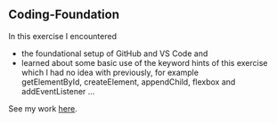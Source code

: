 ## Coding-Foundation

In this exercise I encountered
- the foundational setup of GitHub and VS Code
and
- learned about some basic use of the keyword hints of this exercise which I had no idea with previously, for example getElementById, createElement, appendChild, flexbox and addEventListener
...

See my work [here](). 